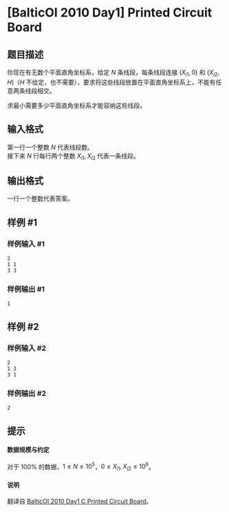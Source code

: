# [BalticOI 2010 Day1] Printed Circuit Board

## 题目描述

你现在有无数个平面直角坐标系，给定 $N$ 条线段，每条线段连接 $(X_{i1},0)$ 和 $(X_{i2},H)$（$H$ 不给定，也不需要），要求将这些线段放置在平面直角坐标系上，不能有任意两条线段相交。

求最小需要多少平面直角坐标系才能容纳这些线段。

## 输入格式

第一行一个整数 $N$ 代表线段数。     
接下来 $N$ 行每行两个整数 $X_{i1},X_{i2}$ 代表一条线段。

## 输出格式

一行一个整数代表答案。

## 样例 #1

### 样例输入 #1
```
2
1 1
3 3
```

### 样例输出 #1

```
1
```

## 样例 #2

### 样例输入 #2
```
2
1 3
3 1
```

### 样例输出 #2

```
2
```

## 提示

#### 数据规模与约定

对于 $100\%$ 的数据，$1 \le N\le 10^5$，$0 \le X_{i1},X_{i2} \le 10^6$。

#### 说明

翻译自 [BalticOI 2010 Day1 C Printed Circuit Board](https://boi.cses.fi/files/boi2010_day1.pdf)。
